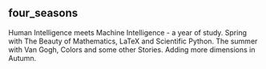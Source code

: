 ## four_seasons
Human Intelligence meets Machine Intelligence - a year of study.
Spring with The Beauty of Mathematics, LaTeX and Scientific Python.
The summer with Van Gogh, Colors and some other Stories. Adding more dimensions in Autumn.
